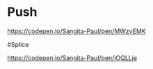 # Push

https://codepen.io/Sangita-Paul/pen/MWzvEMK

#Splice

https://codepen.io/Sangita-Paul/pen/jOQLLje
